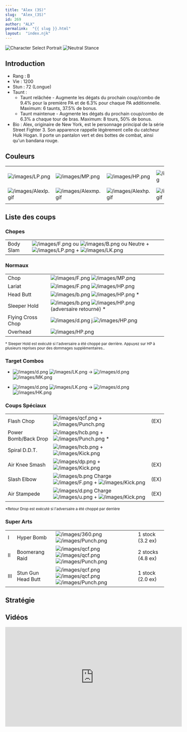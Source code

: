 ```yaml
---
title: "Alex (3S)"
slug:  "Alex_(3S)"
id: 269
author: "ALX"
permalink:  "{{ slug }}.html"
layout:  "index.njk"
---
```


![Character Select
Portrait](/images/Alex3sport.gif "Character Select Portrait") ![Neutral
Stance](/images/Alex3s-stance.gif "Neutral Stance")

## Introduction

- Rang : B
- Vie : 1200
- Stun : 72 (Longue)
- Taunt :
  - Taunt relâchée - Augmente les dégats du prochain coup/combo de 9.4%
    pour la première PA et de 6.3% pour chaque PA additionnelle.
    Maximum: 6 taunts, 37.5% de bonus.
  - Taunt maintenue - Augmente les dégats du prochain coup/combo de 6.3%
    a chaque tour de bras. Maximum: 8 tours, 50% de bonus.
- Bio : Alex, originaire de New York, est le personnage principal de la
  série Street Fighter 3. Son apparence rappelle légèrement celle du
  catcheur Hulk Hogan. Il porte un pantalon vert et des bottes de
  combat, ainsi qu'un bandana rouge.

## Couleurs

|                                              |                                              |                                              |                                              |                                              |                                              |                                                                                                              |
|----------------------------------------------|----------------------------------------------|----------------------------------------------|----------------------------------------------|----------------------------------------------|----------------------------------------------|--------------------------------------------------------------------------------------------------------------|
| ![](/images/LP.png "/images/LP.png")         | ![](/images/MP.png "/images/MP.png")         | ![](/images/HP.png "/images/HP.png")         | ![](/images/LK.png "/images/LK.png")         | ![](/images/MK.png "/images/MK.png")         | ![](/images/HK.png "/images/HK.png")         | ![](/images/LP.png "/images/LP.png")![](/images/MK.png "/images/MK.png")![](/images/HP.png "/images/HP.png") |
| ![](/images/Alexlp.gif "/images/Alexlp.gif") | ![](/images/Alexmp.gif "/images/Alexmp.gif") | ![](/images/Alexhp.gif "/images/Alexhp.gif") | ![](/images/Alexlk.gif "/images/Alexlk.gif") | ![](/images/Alexmk.gif "/images/Alexmk.gif") | ![](/images/Alexhk.gif "/images/Alexhk.gif") | ![](/images/Alexlpmkhp.gif "/images/Alexlpmkhp.gif")                                                         |
|                                              |                                              |                                              |                                              |                                              |                                              |                                                                                                              |

## Liste des coups

### Chopes

|           |                                                                                                                                                                  |
|-----------|------------------------------------------------------------------------------------------------------------------------------------------------------------------|
| Body Slam | ![](/images/F.png "/images/F.png") ou ![](/images/B.png "/images/B.png") ou Neutre + ![](/images/LP.png "/images/LP.png") + ![](/images/LK.png "/images/LK.png") |

### Normaux

|                   |                                                                                                  |
|-------------------|--------------------------------------------------------------------------------------------------|
| Chop              | ![](/images/F.png "/images/F.png") ![](/images/MP.png "/images/MP.png")                          |
| Lariat            | ![](/images/F.png "/images/F.png") ![](/images/HP.png "/images/HP.png")                          |
| Head Butt         | ![](/images/b.png "/images/b.png") ![](/images/HP.png "/images/HP.png") \*                       |
| Sleeper Hold      | ![](/images/b.png "/images/b.png") ![](/images/HP.png "/images/HP.png") (adversaire retourné) \* |
| Flying Cross Chop | ![](/images/d.png "/images/d.png") j.![](/images/HP.png "/images/HP.png")                        |
| Overhead          | ![](/images/HP.png "/images/HP.png")                                                             |

<sub>\* Sleeper Hold est exécuté si l'adversaire a été choppé par
derrière. Appuyez sur HP à plusieurs reprises pour des dommages
supplémentaires..</sub>

### Target Combos

- ![](/images/d.png "/images/d.png")
  ![](/images/LK.png "/images/LK.png") -\>
  ![](/images/d.png "/images/d.png")
  ![](/images/MK.png "/images/MK.png")

<!-- -->

- ![](/images/d.png "/images/d.png")
  ![](/images/LK.png "/images/LK.png") -\>
  ![](/images/d.png "/images/d.png")
  ![](/images/HK.png "/images/HK.png")

### Coups Spéciaux

|                      |                                                                                                                         |      |
|----------------------|-------------------------------------------------------------------------------------------------------------------------|------|
| Flash Chop           | ![](/images/qcf.png "/images/qcf.png") + ![](/images/Punch.png "/images/Punch.png")                                     | (EX) |
| Power Bomb/Back Drop | ![](/images/hcb.png "/images/hcb.png") + ![](/images/Punch.png "/images/Punch.png") \*                                  |      |
| Spiral D.D.T.        | ![](/images/hcb.png "/images/hcb.png") + ![](/images/Kick.png "/images/Kick.png")                                       |      |
| Air Knee Smash       | ![](/images/dp.png "/images/dp.png") + ![](/images/Kick.png "/images/Kick.png")                                         | (EX) |
| Slash Elbow          | ![](/images/b.png "/images/b.png") Charge ![](/images/F.png "/images/F.png") + ![](/images/Kick.png "/images/Kick.png") | (EX) |
| Air Stampede         | ![](/images/d.png "/images/d.png") Charge ![](/images/u.png "/images/u.png") + ![](/images/Kick.png "/images/Kick.png") | (EX) |

<sub>\*Retour Drop est exécuté si l'adversaire a été choppé par
derrière</sub>

### Super Arts

|     |                    |                                                                                                                         |                   |
|-----|--------------------|-------------------------------------------------------------------------------------------------------------------------|-------------------|
| I   | Hyper Bomb         | ![](/images/360.png "/images/360.png") ![](/images/Punch.png "/images/Punch.png")                                       | 1 stock (3.2 ex)  |
| II  | Boomerang Raid     | ![](/images/qcf.png "/images/qcf.png")![](/images/qcf.png "/images/qcf.png") ![](/images/Punch.png "/images/Punch.png") | 2 stocks (4.8 ex) |
| III | Stun Gun Head Butt | ![](/images/qcf.png "/images/qcf.png")![](/images/qcf.png "/images/qcf.png") ![](/images/Punch.png "/images/Punch.png") | 1 stock (2.0 ex)  |

## Stratégie

## Vidéos

<iframe width='560' height='315' src='https://www.youtube.com/embed/jNDuQkTbsPg' title='YouTube video player' frameborder='0' allow='accelerometer; autoplay; clipboard-write; encrypted-media; gyroscope; picture-in-picture' allowfullscreen></iframe>
